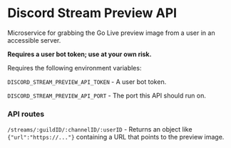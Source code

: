 # Discord Stream Preview API
Microservice for grabbing the Go Live preview image from a user in an accessible server.

**Requires a user bot token; use at your own risk.**

Requires the following environment variables:

`DISCORD_STREAM_PREVIEW_API_TOKEN` - A user bot token.

`DISCORD_STREAM_PREVIEW_API_PORT` - The port this API should run on.

### API routes
`/streams/:guildID/:channelID/:userID` - Returns an object like `{"url":"https://..."}`
containing a URL that points to the preview image.